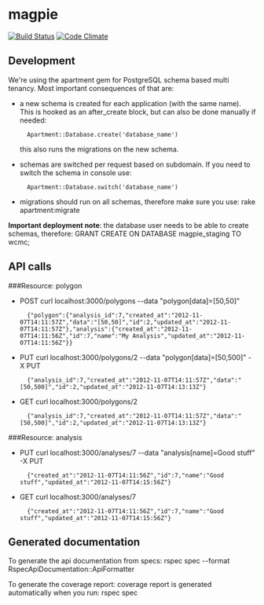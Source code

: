 # magpie 
[![Build Status](https://secure.travis-ci.org/unepwcmc/magpie.png)](https://travis-ci.org/unepwcmc/magpie)
[![Code Climate](https://codeclimate.com/badge.png)](https://codeclimate.com/github/unepwcmc/magpie)

## Development
We're using the apartment gem for PostgreSQL schema based multi tenancy. Most important consequences of that are:
* a new schema is created for each application (with the same name). This is hooked as an after_create block, but can also be done manually if needed:

        Apartment::Database.create('database_name')
  this also runs the migrations on the new schema.
* schemas are switched per request based on subdomain. If you need to switch the schema in console use:

        Apartment::Database.switch('database_name')
* migrations should run on all schemas, therefore make sure you use:
        rake apartment:migrate

**Important deployment note**: the database user needs to be able to create schemas, therefore:
    GRANT CREATE ON DATABASE magpie_staging TO wcmc;

## API calls

###Resource: polygon

* POST
        curl localhost:3000/polygons --data "polygon[data]=[50,50]"

        {"polygon":{"analysis_id":7,"created_at":"2012-11-07T14:11:57Z","data":"[50,50]","id":2,"updated_at":"2012-11-07T14:11:57Z"},"analysis":{"created_at":"2012-11-07T14:11:56Z","id":7,"name":"My Analysis","updated_at":"2012-11-07T14:11:56Z"}}

* PUT
        curl localhost:3000/polygons/2 --data "polygon[data]=[50,500]" -X PUT

        {"analysis_id":7,"created_at":"2012-11-07T14:11:57Z","data":"[50,500]","id":2,"updated_at":"2012-11-07T14:13:13Z"}

* GET
        curl localhost:3000/polygons/2

        {"analysis_id":7,"created_at":"2012-11-07T14:11:57Z","data":"[50,500]","id":2,"updated_at":"2012-11-07T14:13:13Z"}

###Resource: analysis

* PUT
        curl localhost:3000/analyses/7 --data "analysis[name]=Good stuff" -X PUT

        {"created_at":"2012-11-07T14:11:56Z","id":7,"name":"Good stuff","updated_at":"2012-11-07T14:15:56Z"}

* GET
        curl localhost:3000/analyses/7

        {"created_at":"2012-11-07T14:11:56Z","id":7,"name":"Good stuff","updated_at":"2012-11-07T14:15:56Z"}

## Generated documentation
To generate the api documentation from specs:
  rspec spec --format RspecApiDocumentation::ApiFormatter

To generate the coverage report: coverage report is generated automatically when you run:
  rspec spec
  